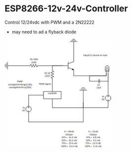 # ESP8266-12v-24v-Controller
Control 12/24vdc with PWM and a 2N22222
* may need to ad a flyback diode

 ![circuit](/images/2n2222.jpg)
